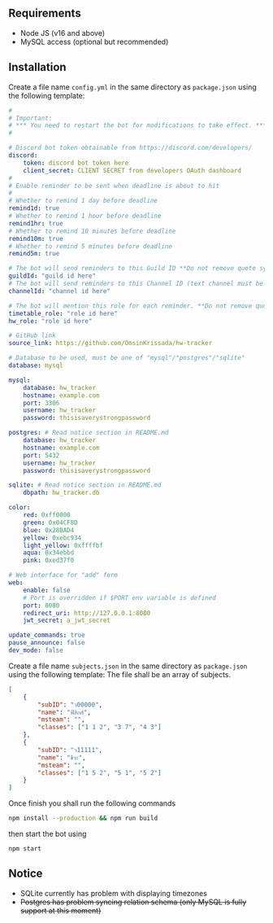 ## Requirements

-   Node JS (v16 and above)
-   MySQL access (optional but recommended)

## Installation

Create a file name `config.yml` in the same directory as `package.json` using the following template:

```yaml
#
# Important:
# *** You need to restart the bot for modifications to take effect. ***
#

# Discord bot token obtainable from https://discord.com/developers/
discord:
    token: discord bot token here
    client_secret: CLIENT SECRET from developers OAuth dashboard
#
# Enable reminder to be sent when deadline is about to hit
#
# Whether to remind 1 day before deadline
remind1d: true
# Whether to remind 1 hour before deadline
remind1hr: true
# Whether to remind 10 minutes before deadline
remind10m: true
# Whether to remind 5 minutes before deadline
remind5m: true

# The bot will send reminders to this Guild ID **Do not remove quote symbol
guildId: "guild id here"
# The bot will send reminders to this Channel ID (text channel must be in guild defined above) **Do not remove quote symbol
channelId: "channel id here"

# The bot will mention this role for each reminder. **Do not remove quote symbol
timetable_role: "role id here"
hw_role: "role id here"

# GitHub link
source_link: https://github.com/OmsinKrissada/hw-tracker

# Database to be used, must be one of "mysql"/"postgres"/"sqlite"
database: mysql

mysql:
    database: hw_tracker
    hostname: example.com
    port: 3306
    username: hw_tracker
    password: thisisaverystrongpassword

postgres: # Read notice section in README.md
    database: hw_tracker
    hostname: example.com
    port: 5432
    username: hw_tracker
    password: thisisaverystrongpassword

sqlite: # Read notice section in README.md
    dbpath: hw_tracker.db

color:
    red: 0xff0000
    green: 0x04CF8D
    blue: 0x28BAD4
    yellow: 0xebc934
    light_yellow: 0xffffbf
    aqua: 0x34ebbd
    pink: 0xed37f0

# Web interface for "add" form
web:
    enable: false
    # Port is overridden if $PORT env variable is defined
    port: 8080
    redirect_uri: http://127.0.0.1:8080
    jwt_secret: a_jwt_secret

update_commands: true
pause_announce: false
dev_mode: false
```

Create a file name `subjects.json` in the same directory as `package.json` using the following template:
The file shall be an array of subjects.

```json
[
	{
		"subID": "ว00000",
		"name": "ฟิสิกส์",
		"msteam": "",
		"classes": ["1 1 2", "3 7", "4 3"]
	},
	{
		"subID": "ว11111",
		"name": "ชีวะ",
		"msteam": "",
		"classes": ["1 5 2", "5 1", "5 2"]
	}
]
```

Once finish you shall run the following commands

```sh
npm install --production && npm run build
```

then start the bot using

```
npm start
```

## Notice

-   SQLite currently has problem with displaying timezones
-   ~~Postgres has problem syncing relation schema
    (only MySQL is fully support at this moment)~~
